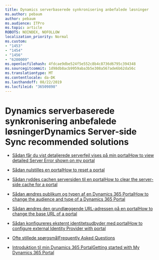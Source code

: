 ```yaml
---
title: Dynamics serverbaserede synkronisering anbefalede løsninger
ms.author: pebaum
author: pebaum
ms.audience: ITPro
ms.topic: article
ROBOTS: NOINDEX, NOFOLLOW
localization_priority: Normal
ms.custom:
- "1453"
- "1454"
- "1456"
- "6200009"
ms.openlocfilehash: 4fdcae9dbe524f5e552c8b4c8736d6795c394348
ms.sourcegitcommit: 1d98db8acb9959aba3b5e308a567ade6b62da56c
ms.translationtype: MT
ms.contentlocale: da-DK
ms.lasthandoff: 08/22/2019
ms.locfileid: "36509898"
---
```

# <a name="dynamics-server-side-sync-recommended-solutions"></a><span data-ttu-id="0b6c1-102">Dynamics serverbaserede synkronisering anbefalede løsninger</span><span class="sxs-lookup"><span data-stu-id="0b6c1-102">Dynamics Server-side Sync recommended solutions</span></span>

* [<span data-ttu-id="0b6c1-103">Sådan får du vist detaljerede serverfejl vises på min portal</span><span class="sxs-lookup"><span data-stu-id="0b6c1-103">How to view detailed Server Error shown on my portal</span></span>](https://docs.microsoft.com/dynamics365/customer-engagement/portals/view-portal-error-log)

* [<span data-ttu-id="0b6c1-104">Sådan nulstilles en portal</span><span class="sxs-lookup"><span data-stu-id="0b6c1-104">How to reset a portal</span></span>](https://docs.microsoft.com/dynamics365/customer-engagement/portals/reset-portal)

* [<span data-ttu-id="0b6c1-105">Sådan ryddes cachen serversiden til en portal</span><span class="sxs-lookup"><span data-stu-id="0b6c1-105">How to clear the server-side cache for a portal</span></span>](https://docs.microsoft.com/dynamics365/customer-engagement/portals/clear-server-side-cache)

* [<span data-ttu-id="0b6c1-106">Sådan ændres publikum og typen af en Dynamics 365 Portal</span><span class="sxs-lookup"><span data-stu-id="0b6c1-106">How to change the audience and type of a Dynamics 365 Portal</span></span>](https://support.microsoft.com/en-us/help/4091253/how-to-change-the-audience-and-type-of-a-dynamics-365-portal)

* [<span data-ttu-id="0b6c1-107">Sådan ændres den grundlæggende URL-adressen på en portal</span><span class="sxs-lookup"><span data-stu-id="0b6c1-107">How to change the base URL of a portal</span></span>](https://docs.microsoft.com/dynamics365/customer-engagement/portals/change-base-url)

* [<span data-ttu-id="0b6c1-108">Sådan konfigureres eksternt identitetsudbyder med portal</span><span class="sxs-lookup"><span data-stu-id="0b6c1-108">How to configure external Identity Provider with portal</span></span>](https://docs.microsoft.com/dynamics365/customer-engagement/portals/configure-portal-authentication)

* [<span data-ttu-id="0b6c1-109">Ofte stillede spørgsmål</span><span class="sxs-lookup"><span data-stu-id="0b6c1-109">Frequently Asked Questions</span></span>](https://support.microsoft.com/help/4456128/portal-capabilities-for-dynamics-365-faq)

* [<span data-ttu-id="0b6c1-110">Introduktion til min Dynamics 365 Portal</span><span class="sxs-lookup"><span data-stu-id="0b6c1-110">Getting started with My Dynamics 365 Portal</span></span>](https://docs.microsoft.com/dynamics365/customer-engagement/portals/manage-sharepoint-documents#step-2-set-up-sharepoint-integration-from-portal-admin-center)
